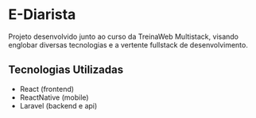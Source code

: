 # E-Diarista

Projeto desenvolvido junto ao curso da TreinaWeb Multistack, visando englobar diversas tecnologias e a vertente fullstack de desenvolvimento.
## Tecnologias Utilizadas
- React (frontend)
- ReactNative (mobile)
- Laravel (backend e api)
